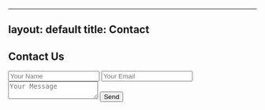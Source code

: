 <!-- pleasant-painting/contact.md -->
---
layout: default
title: Contact
---

<section id="contact">
    <h2>Contact Us</h2>
    <form id="contact-form">
        <input type="text" name="name" placeholder="Your Name" required>
        <input type="email" name="email" placeholder="Your Email" required>
        <textarea name="message" placeholder="Your Message" required></textarea>
        <button type="submit">Send</button>
    </form>
</section>
